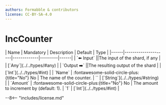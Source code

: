 ```yaml
---
authors: Formabble & contributors
license: CC-BY-SA-4.0
---
```



# IncCounter

<div class="sh-parameters" markdown="1">
| Name | Mandatory | Description | Default | Type |
|------|---------------------|-------------|---------|------|
| `⬅️ Input` ||The input of the shard, if any | | [`Any`](../../types/#any) |
| `Output ➡️` ||The resulting output of the shard | | [`Int`](../../types/#int) |
| `Name` | :fontawesome-solid-circle-plus:{title="No"} No  | The name of the counter. | `` | [`String`](../../types/#string) |
| `Amount` | :fontawesome-solid-circle-plus:{title="No"} No  | The amount to increment by (default: 1). | `1` | [`Int`](../../types/#int) |

</div>



--8<-- "includes/license.md"

